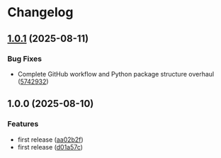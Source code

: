 # Changelog

## [1.0.1](https://github.com/bruvio/employee-simulation-system/compare/1.0.0...v1.0.1) (2025-08-11)


### Bug Fixes

* Complete GitHub workflow and Python package structure overhaul ([5742932](https://github.com/bruvio/employee-simulation-system/commit/5742932d8e1f3a4ee4629a7a486fb6f082e660ed))

## 1.0.0 (2025-08-10)


### Features

* first release ([aa02b2f](https://github.com/bruvio/employee-simulation-system/commit/aa02b2f5ef41cb709fb220ddf7b4a6a6aee66566))
* first release ([d01a57c](https://github.com/bruvio/employee-simulation-system/commit/d01a57cd614e9d0adff498e7708e2b7a037403e6))
